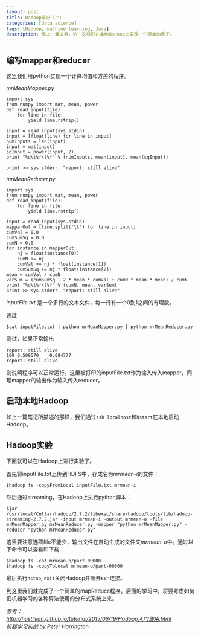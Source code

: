 ```yaml
---
layout: post
title: Hadoop笔记（二）
categories: [data science]
tags: [Hadoop, machine learning, Java]
description: 继上一篇文章，这一次我们在本地Hadoop上实现一个简单的例子。
---
```


## 编写mapper和reducer
这里我们用python实现一个计算均值和方差的程序。

*mrMeanMapper.py*

    import sys
    from numpy import mat, mean, power
    def read_input(file):
        for line in file:
            yield line.rstrip()

    input = read_input(sys.stdin)
    input = [float(line) for line in input]
    numInputs = len(input)
    input = mat(input)
    sqInput = power(input, 2)
    print "%d\t%f\t%f" % (numInputs, mean(input), mean(sqInput))

    print >> sys.stderr, "report: still alive"
    
*mrMeanReducer.py*

    import sys
    from numpy import mat, mean, power
    def read_input(file):
        for line in file:
            yield line.rstrip()

    input = read_input(sys.stdin)
    mapperOut = [line.split('\t') for line in input]
    cumVal = 0.0
    cumSumSq = 0.0
    cumN = 0.0
    for instance in mapperOut:
        nj = float(instance[0])
        cumN += nj
        cumVal += nj * float(instance[1])
        cumSumSq += nj * float(instance[2])
    mean = cumVal / cumN
    varSum = (cumSumSq - 2 * mean * cumVal + cumN * mean * mean) / cumN
    print "%d\t%f\t%f" % (cumN, mean, varSum)
    print >> sys.stderr, "report: still alive"
    
*inputFile.txt* 是一个多行的文本文件，每一行有一个0到1之间的有理数。

通过

    $cat inputFile.txt | python mrMeanMapper.py | python mrMeanReducer.py
    
测试，如果正常输出

    report: still alive
    100	0.509570	0.084777
    report: still alive
    
则说明程序可以正常运行。这里被打印的inputFile.txt作为输入传入mapper，同理mapper的输出作为输入传入reducer。


## 启动本地Hadoop
如上一篇笔记所描述的那样，我们通过```ssh localhost```和```hstart```在本地启动Hadoop。

## Hadoop实验
下面就可以在Hadoop上进行实验了。

首先将inputFile.txt上传到HDFS中，存成名为*mrmean-i*的文件：

    $hadoop fs -copyFromLocal inputFile.txt mrmean-i

然后通过streaming，在Hadoop上执行python脚本：

    $jar /usr/local/Cellar/hadoop/2.7.2/libexec/share/hadoop/tools/lib/hadoop-streaming-2.7.2.jar -input mrmean-i -output mrmean-o -file mrMeanMapper.py mrMeanReducer.py -mapper "python mrMeanMapper.py" -reducer "python mrMeanReducer.py"
    
这里要注意选项file不能少，输出文件在自动生成的文件夹*mrmean-o*中。通过以下命令可以查看和下载：

    $hadoop fs -cat mrmean-o/part-00000
    $hadoop fs -copyToLocal mrmean-o/part-00000
    
最后执行```hstop```, ```exit```关闭Hadoop并断开ssh连接。

到这里我们就完成了一个简单的mapReduce程序。后面的学习中，将要考虑如何把机器学习的各种算法使用的分布式系统上来。

*参考：  
http://hustlijian.github.io/tutorial/2015/06/19/Hadoop入门使用.html  
机器学习实战 by Peter Harrington*